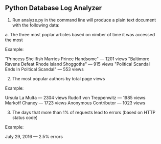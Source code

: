 Python Database Log Analyzer
-----------------------------------------------------------------

1. Run analyze.py in the command line will produce a plain text document with the following data:

a. The three most poplar articles based on nimber of time it was accessed the most

Example:

"Princess Shellfish Marries Prince Handsome" — 1201 views
"Baltimore Ravens Defeat Rhode Island Shoggoths" — 915 views
"Political Scandal Ends In Political Scandal" — 553 views

2. The most popular authors by total page views

Example:

Ursula La Multa — 2304 views
Rudolf von Treppenwitz — 1985 views
Markoff Chaney — 1723 views
Anonymous Contributor — 1023 views

3. The days that more than 1% of requests lead to errors (based on HTTP status code)

Example:

July 29, 2016 — 2.5% errors
